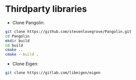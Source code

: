 # Thirdparty libraries

- Clone Pangolin:

```sh
git clone https://github.com/stevenlovegrove/Pangolin.git
cd Pangolin
mkdir build
cd build
cmake ..
cmake --build .
```

- Clone Eigen:
```sh
git clone https://gitlab.com/libeigen/eigen
```
